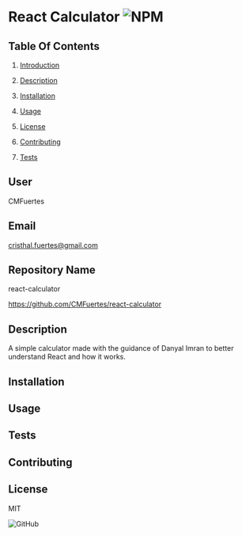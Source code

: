 # React Calculator ![NPM](https://img.shields.io/npm/l/sta)

## Table Of Contents 

1) [Introduction](#user) 

2) [Description](#description)

3) [Installation](#installation)

4) [Usage](#usage)

5) [License](#license)

6) [Contributing](#contributing)

7) [Tests](#tests)

## User

CMFuertes

## Email

cristhal.fuertes@gmail.com

## Repository Name

react-calculator

https://github.com/CMFuertes/react-calculator 

## Description

A simple calculator made with the guidance of Danyal Imran to better understand React and how it works. 


## Installation




## Usage


## Tests



## Contributing



## License

MIT

![GitHub](https://img.shields.io/github/license/CMFuertes/react-calculator)